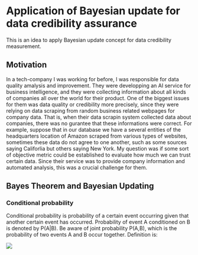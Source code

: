 # Application of Bayesian update for data credibility assurance
This is an idea to apply Bayesian update concept for data credibility measurement. 

## Motivation
In a tech-company I was working for before, I was responsible for data quality amalysis and improvement. They were developping an AI service for business intelligence, and they were collecting information about all kinds of companies all over the world for their product. One of the biggest issues for them was data quality or credibility more precisely, since they were relying on data scraping from random business related webpages for company data. That is, when their data scrapin system collected data about companies, there was no gurantee that these informations were correct. For example, suppose that in our database we have a several entities of the headquarters location of Amazon scraped from various types of websites, sometimes these data do not agree to one another, such as some sources saying Califorlia but others saying New York. My question was if some sort of objective metric could be established to evaluate how much we can trust certain data. Since their service was to provide company information and automated analysis, this was a crucial challenge for them.

## Bayes Theorem and Bayesian Updating
### Conditional probability
Conditional probability is probability of a certain event occurring given that another certain event has occurred.
Probability of event A conditioned on B is denoted by P(A|B). Be aware of joint probability P(A,B), which is the probability of two events A and B occur together. Definition is:

<img src="https://render.githubusercontent.com/render/math?math=P(A|B) = \frac{P(A,B)}{P(B)}">
